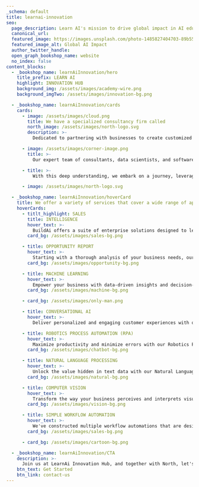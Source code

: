 ```yaml
---
_schema: default
title: learnai-innovation
seo:
  page_description: Learn AI's mission to drive global impact in AI education and implementation
  canonical_url:
  featured_image: https://images.unsplash.com/photo-1485827404703-89b55fcc595e
  featured_image_alt: Global AI Impact
  author_twitter_handle:
  open_graph_bookshop_name: website
  no_index: false
content_blocks:
  - _bookshop_name: learnAiInnovation/hero
    title_prefix: LEARN AI
    highlight: INNOVATION HUB
    background_img: /assets/images/academy-wire.png
    background_imgTwo: /assets/images/innovation-bg.png

  - _bookshop_name: learnAiInnovation/cards
    cards:
      - image: /assets/images/cloud.png
        title: We have a specialized consultancy firm called
        north_image: /assets/images/north-logo.svg
        description: >-
          Dedicated to partnering with businesses to create customized AI tools, streamline workflow automation processes, and develop bespoke software solutions.

      - image: /assets/images/corner-image.png
        title: >-
          Our expert team of consultants, data scientists, and software engineers collaborate closely with enterprises to understand their unique needs, challenges, and goals.

      - title: >-
          With this deep understanding, we embark on a journey, leveraging the power of AI to unlock new levels of efficiency, productivity, and success.

      - image: /assets/images/north-logo.svg

  - _bookshop_name: learnAiInnovation/hoverCard
    title: We offer a variety of services that cover a wide range of applications.
    hoverCards:
      - titlt_highlight: SALES
        title: INTELLIGENCE
        hover_text: >-
          BuildAi offers a suite of enterprise solutions designed to leverage the potential of AI within your business. We recognise the unique needs and objectives of each organisation, tailoring our AI solutions to drive growth and efficiency in your operations.
        card_bg: /assets/images/sales-bg.png

      - title: OPPORTUNITY REPORT
        hover_text: >-
          Starting with a thorough analysis of your business needs, our team assesses the viability of AI solutions, providing you with a report detailing potential benefits and recommendations.
        card_bg: /assets/images/opportunity-bg.png

      - title: MACHINE LEARNING
        hover_text: >-
          Empower your business with data-driven insights and decision-making through our Machine Learning services.
        card_bg: /assets/images/machine-bg.png

      - card_bg: /assets/images/only-man.png

      - title: CONVERSATIONAL AI
        hover_text: >-
          Deliver personalized and engaging customer experiences with our Conversational AI services

      - title: ROBOTICS PROCESS AUTOMATION (RPA)
        hover_text: >-
          Maximize productivity and minimize errors with our Robotics Process Automation (RPA) services.
        card_bg: /assets/images/chatbot-bg.png

      - title: NATURAL LANGUAGE PROCESSING
        hover_text: >-
          Unlock the value hidden in text data with our Natural Language Processing (NLP) services.
        card_bg: /assets/images/natural-bg.png

      - title: COMPUTER VISION
        hover_text: >-
          Transform the way your business perceives and interprets visual data with our Computer Vision services.
        card_bg: /assets/images/vision-bg.png

      - title: SIMPLE WORKFLOW AUTOMATION
        hover_text: >-
          We've constructed multiple workflow automations that are designed to streamline your daily operations, saving you a considerable amount of time.
        card_bg: /assets/images/sales-bg.png

      - card_bg: /assets/images/cartoon-bg.png

  - _bookshop_name: learnAiInnovation/CTA
    description: >-
      Join us at LearnAi Innovation Hub, and together with North, let's reimagine the future of your enterprise through the power of AI.
    btn_text: Get Started
    btn_link: contact-us
---
```

